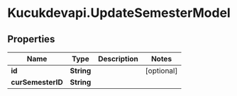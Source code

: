 # Kucukdevapi.UpdateSemesterModel

## Properties

Name | Type | Description | Notes
------------ | ------------- | ------------- | -------------
**id** | **String** |  | [optional] 
**curSemesterID** | **String** |  | 



